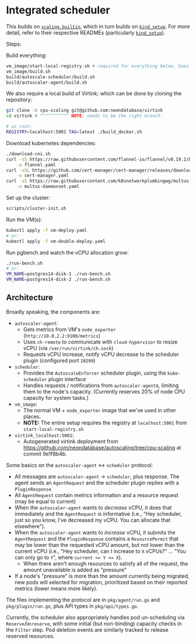 # Integrated scheduler

This builds on [`scaling_builtin`], which in turn builds on [`kind_setup`]. For more detail, refer
to their respective READMEs (particularly [`kind_setup`]).

[`scaling_builtin`]: ../scaling_builtin
[`kind_setup`]: ../kind_setup

Steps:

Build everything:

```sh
vm_image/start-local-registry.sh # required for everything below. Does nothing on repeat
vm_image/build.sh
build/autoscale-scheduler/build.sh
build/autoscaler-agent/build.sh
```

We also require a local build of Virtink; which can be done by cloning the repository:
```sh
git clone -b cpu-scaling git@github.com:neondatabase/virtink
cd virtink # ^^^^^^^^^^^ NOTE: needs to be the right branch.

# as root:
REGISTRY=localhost:5001 TAG=latest ./build_docker.sh
```

Download kubernetes dependencies:

```sh
./download-cni.sh
curl -sS https://raw.githubusercontent.com/flannel-io/flannel/v0.19.2/Documentation/kube-flannel.yml \
    -o flannel.yaml
curl -sSL https://github.com/cert-manager/cert-manager/releases/download/v1.8.2/cert-manager.yaml \
    -o cert-manager.yaml
curl -sS https://raw.githubusercontent.com/k8snetworkplumbingwg/multus-cni/master/deployments/multus-daemonset.yml \
    -o multus-daemonset.yaml
```

Set up the cluster:

```sh
scripts/cluster-init.sh
```

Run the VM(s):

```sh
kubectl apply -f vm-deploy.yaml
# or:
kubectl apply -f vm-double-deploy.yaml
```

Run pgbench and watch the vCPU allocation grow:

```sh
./run-bench.sh
# or:
VM_NAME=postgres14-disk-1 ./run-bench.sh
VM_NAME=postgres14-disk-2 ./run-bench.sh
```

## Architecture

Broadly speaking, the components are:

* `autoscaler-agent`:
  * Gets metrics from VM's `node_exporter` (`http://10.0.2.2:9100/metrics`)
  * Uses `ch-remote` to communicate with `cloud-hypervisor` to resize vCPU (via `/var/run/virtink/ch.sock`)
  * Requests vCPU increase, notify vCPU decrease to the scheduler plugin (configured port `10299`)
* `scheduler`:
  * Provides the `AutoscaleEnforcer` scheduler plugin, using the `kube-scheduler` plugin interface
  * Handles requests / notifications from `autoscaler-agent`s, limiting them to the node's capacity.
      (Currently reserves 20% of node CPU capacity for system tasks.)
* `vm_image`:
  * The normal VM + `node_exporter` image that we've used in other places.
  * **NOTE:** The entire setup requires the registry at `localhost:5001` from `start-local-registry.sh`
* `virtink_localhost:5001`:
  * Autogenerated virtink deployment from https://github.com/neondatabase/autoscaling/tree/cpu-scaling
    at commit 9e1f8b4b.

Some basics on the `autoscaler-agent` \<-\> `scheduler` protocol:

* All messages are `autoscaler-agent` -> `scheduler`, plus response. The agent sends an
    `AgentRequest` and the scheduler plugin replies with a `PluginResponse`
* All `AgentRequest` contain metrics information and a resource request (may be equal to current)
* When the `autoscaler-agent` wants to *decrease* vCPU, it does that immediately and the
    `AgentRequest` is informative (i.e., "Hey scheduler, just so you know, I've decreased my
    vCPU. You can allocate that elsewhere").
* When the `autoscaler-agent` wants to *increase* vCPU, it submits the `AgentRequest` and the
    `PluginResponse` contains a `ResourcePermit` that may be lower than the requested vCPU amount,
    but not lower than the current vCPU (i.e., "Hey scheduler, can I increase to `X` vCPUs?" ...
    "You can only go to `Y`", where `current <= Y <= X`).
  * When there aren't enough resources to satisfy all of the request, the amount unavailable is
      added as "pressure"
* If a node's "pressure" is more than the amount currently being migrated, new pods will selected
    for migration, prioritized based on their reported metrics (lower means more likely).

The files implementing the protocol are in `pkg/agent/run.go` and `pkg/plugin/run.go`, plus API
types in `pkg/api/types.go`.

Currently, the scheduler also appropriately handles pod un-scheduling via `Reserve`/`Unreserve`,
with some initial (but non-binding) capacity checks in the `Filter` step. Pod deletion events are
similarly tracked to release reserved resources.
